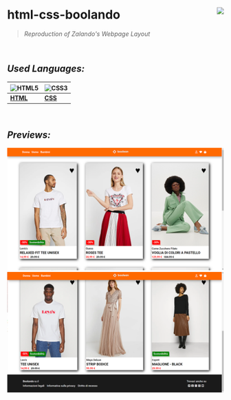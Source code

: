 # **html-css-boolando**    <img height="25" align="right" src="https://img.shields.io/badge/Made%20with-Markdown-1f425f.svg">


> _Reproduction of  Zalando's Webpage Layout_


<br/>


## *_Used Languages:_*

|  <img align="center" src="https://upload.wikimedia.org/wikipedia/commons/8/82/Devicon-html5-plain.svg" width="36" height="36" alt="HTML5" /> |  <img align="center" src="https://upload.wikimedia.org/wikipedia/commons/6/62/CSS3_logo.svg" width="36" height="36" align="center" alt="CSS3" />
|--|--|
| [**HTML**](https://developer.mozilla.org/en-US/docs/Glossary/HTML5) | [**CSS**](https://developer.mozilla.org/en-US/docs/Web/CSS) |

<br />

## *_Previews:_*

![Preview 1](/previews/preview-boolando.png)
![Preview 1](/previews/preview-boolando2.png)

